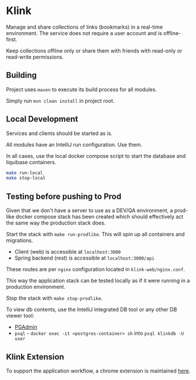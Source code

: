 # Klink

Manage and share collections of links (bookmarks) in a real-time environment. The service does not
require a user account and is offline-first. 

Keep collections offline only or share them with friends with read-only or read-write permissions.


## Building
Project uses `maven` to execute its build process for all modules.

Simply run `mvn clean install` in project root.

## Local Development
Services and clients should be started as is. 

All modules have an IntelliJ run configuration. Use them.

In all cases, use the local docker compose script to start the database and liquibase containers.
```sh
make run-local
make stop-local
```

## Testing before pushing to Prod
Given that we don't have a server to use as a DEV/QA environment, a prod-like docker compose stack has been created which should effectively act the same way the production stack does.

Start the stack with `make run-prodlike`. This will spin up all containers and migrations.

- Client (web) is accessible at `localhost:3000`
- Spring backend (rest) is accessible at `localhost:3000/api`

These routes are per `nginx` configuration located in `klink-web/nginx.conf`.

This way the application stack can be tested locally as if it were running in a production environment.

Stop the stack with `make stop-prodlike`.

To view db contents, use the IntelliJ integrated DB tool or any other DB viewer tool:
- [PGAdmin](https://www.pgadmin.org/)
- `psql` - `docker exec -it <postgres-container> sh` into `psql klinkdb -U user`

## Klink Extension

To support the application workflow, a chrome extension is maintained [here](https://github.com/nikolaDrljaca/klink-ext).

